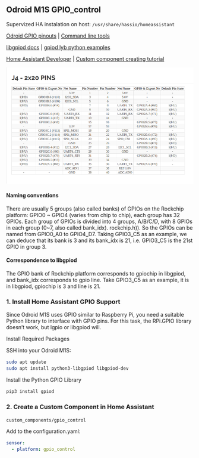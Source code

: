 ## Odroid M1S GPIO_control 

Supervized HA instalation on host: `/usr/share/hassio/homeassistant`

[Odroid GPIO pinouts](https://wiki.odroid.com/odroid-m1s/hardware/expansion_connectors) | [Command line tools](https://docs.radxa.com/en/rock5/rock5c/app-development/gpiod)

[libgpiod docs](https://libgpiod.readthedocs.io/en/latest/python_line.html#gpiod.line.Bias) | [gpiod lyb python examples](https://github.com/brgl/libgpiod/blob/master/bindings/python/examples/watch_line_value.py)

[Home Assistant Developer](https://developers.home-assistant.io/docs/development_environment) | [Custom component creating tutorial](https://community.home-assistant.io/t/tutorial-for-creating-a-custom-component/204793)

<img src='./img/Screenshot from 2025-02-02 16-41-52.png' width='600px'>

#### Naming conventions

There are usually 5 groups (also called banks) of GPIOs on the Rockchip platform: GPIO0 ~ GPIO4 (varies from chip to chip), each group has 32 GPIOs. Each group of GPIOs is divided into 4 groups, A/B/C/D, with 8 GPIOs in each group (0~7, also called bank_idx). rockchip.h)). So the GPIOs can be named from GPIO0_A0 to GPIO4_D7. Taking GPIO3_C5 as an example, we can deduce that its bank is 3 and its bank_idx is 21, i.e. GPIO3_C5 is the 21st GPIO in group 3.

#### Correspondence to libgpiod

The GPIO bank of Rockchip platform corresponds to gpiochip in libgpiod, and bank_idx corresponds to gpio line. Take GPIO3_C5 as an example, it is in libgpiod, gpiochip is 3 and line is 21.

### 1. Install Home Assistant GPIO Support

Since Odroid M1S uses GPIO similar to Raspberry Pi, you need a suitable Python library to interface with GPIO pins. For this task, the RPi.GPIO library doesn’t work, but lgpio or libgpiod will.

Install Required Packages

SSH into your Odroid M1S:

```bash
sudo apt update
sudo apt install python3-libgpiod libgpiod-dev
```

Install the Python GPIO Library

```bash
pip3 install gpiod
```

### 2. Create a Custom Component in Home Assistant

`custom_components/gpio_control`

Add to the configuration.yaml:

```yml 
sensor:
  - platform: gpio_control  
```